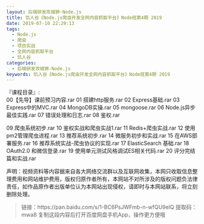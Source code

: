 ```yaml
---
layout: 后端研发攻城狮-Node.js
title: 饥人谷《Node.js爬虫开发全网内容抓取平台》Node班第4期 2019
date: 2019-07-10 22:29:13
tags:
  - Node.js
  - 爬虫
  - 项目实战
  - 全网内容抓取平台
  - 饥人谷
categories:
  - 后端研发攻城狮-Node.js
keywords: 饥人谷《Node.js爬虫开发全网内容抓取平台》Node班第4期 2019
---
```

『课程目录』:  
00【先导】课前预习内容.rar
01 搭建http服务.rar
02 Express基础.rar
03 Express中的MVC.rar
04 MongoDB实操.rar
05 mongoose.rar
06 Node.js异步最佳实践.rar
07 错误处理和日志.rar
08 鉴权.rar
<!-- more -->   
09 爬虫系统初步.rar
10 鉴权实战和爬虫实战1.rar
11 Redis+爬虫实战.rar
12 使用pm2管理爬虫进程.rar
13 推荐系统初步.rar
14 微服务初步和实战.rar
15 在AWS部署服务.rar
16 推荐系统实战-爬虫协议的实现.rar
17 ElasticSearch 基础.rar
18 OAuth2.0 和微信登录.rar
19 使用单元测试风格调试ES相关代码.rar
20 评分完结篇和实战.rar
<div class="post-copyright">
    <div class="post-copyright__author">
      <span class="post-copyright-meta">声明：视频资料等内容据来自各大网络交流群以及互联网收集，本网只收取信息整理费用和网站维护费用，版权归原作者所有，本网站不对所涉及的版权问题负法律责任，如作品原作者出版单位认为本网站出现侵权，请即时与本网站联系，将立刻删除处理。 </span>
    </div>
</div>

<blockquote class="blockquote-center">
链接：https://pan.baidu.com/s/1-BC6PsJWFmb-n-wfQU9elQ 
提取码：mwa8 
复制这段内容后打开百度网盘手机App，操作更方便哦
</blockquote>

